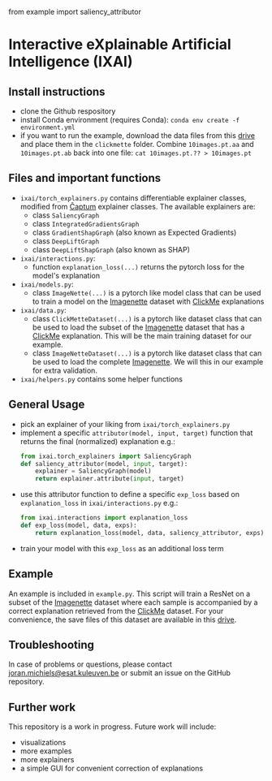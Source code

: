 from example import saliency_attributor

# Interactive eXplainable Artificial Intelligence (IXAI)

## Install instructions

- clone the Github respository
- install Conda environment (requires Conda): `conda env create -f environment.yml`
- if you want to run the example, download the data files from
  this [drive](https://kuleuven-my.sharepoint.com/:f:/g/personal/joran_michiels_kuleuven_be/Etvn8hgDPCdJr4gi4Lf5Py4Bc4lVImxr_73bzY6z5hVBSQ?e=TqRZDB)
  and place them in the `clickmette` folder. Combine `10images.pt.aa` and `10images.pt.ab` back into one file:
  `cat 10images.pt.?? > 10images.pt`

## Files and important functions

- `ixai/torch_explainers.py` contains differentiable explainer classes, modified from [Ĉaptum](https://captum.ai/)
  explainer classes. The available explainers are:
    - class `SaliencyGraph`
    - class `IntegratedGradientsGraph`
    - class `GradientShapGraph` (also known as Expected Gradients)
    - class `DeepLiftGraph`
    - class `DeepLiftShapGraph` (also known as SHAP)
- `ixai/interactions.py`:
    - function `explanation_loss(...)` returns the pytorch loss for the model's explanation
- `ixai/models.py`:
    - class `ImageNette(...)` is a pytorch like model class that can be used to train a model on
      the [Imagenette](https://github.com/fastai/imagenette) dataset
      with [ClickMe](https://serre-lab.clps.brown.edu/resource/clickme/) explanations
- `ixai/data.py`:
    - class `ClickMetteDataset(...)` is a pytorch like dataset class that can be used to load the subset of
      the  [Imagenette](https://github.com/fastai/imagenette) dataset that has a
      [ClickMe](https://serre-lab.clps.brown.edu/resource/clickme) explanation. This will be the main training dataset
      for our example.
    - class `ImageNetteDataset(...)` is a pytorch like dataset class that can be used to load the
      complete [Imagenette](https://github.com/fastai/imagenette). We will this in our example for extra validation.
- `ixai/helpers.py` contains some helper functions

## General Usage

- pick an explainer of your liking from `ixai/torch_explainers.py`
- implement a specific `attributor(model, input, target)` function that returns the final (normalized) explanation e.g.:
  ```python
  from ixai.torch_explainers import SaliencyGraph
  def saliency_attributor(model, input, target):
      explainer = SaliencyGraph(model)
      return explainer.attribute(input, target)
  ```
- use this attributor function to define a specific `exp_loss` based on `explanation_loss` in `ixai/interactions.py`
  e.g.:
    ```python
    from ixai.interactions import explanation_loss
    def exp_loss(model, data, exps):
        return explanation_loss(model, data, saliency_attributor, exps)
    ```
- train your model with this `exp_loss` as an additional loss term

## Example

An example is included in `example.py`. This script will train a ResNet on a subset of
the [Imagenette](https://github.com/fastai/imagenette)
dataset where each sample is accompanied by a correct explanation retrieved from
the [ClickMe](https://serre-lab.clps.brown.edu/resource/clickme/) dataset. For your convenience, the save files of this
dataset are available in
this [drive](https://kuleuven-my.sharepoint.com/:f:/g/personal/joran_michiels_kuleuven_be/Etvn8hgDPCdJr4gi4Lf5Py4Bc4lVImxr_73bzY6z5hVBSQ?e=TqRZDB).

## Troubleshooting

In case of problems or questions, please
contact [joran.michiels@esat.kuleuven.be](mailto:joran.michiels@esat.kuleuven.be) or submit an issue on the GitHub
repository.

## Further work

This repository is a work in progress. Future work will include:

- visualizations
- more examples
- more explainers
- a simple GUI for convenient correction of explanations